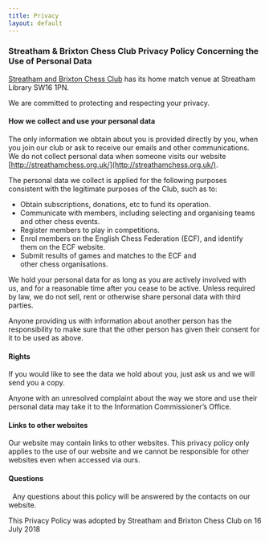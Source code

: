 ```yaml
---
title: Privacy
layout: default
---
```


### Streatham & Brixton Chess Club Privacy Policy Concerning the Use of Personal Data

[Streatham and Brixton Chess Club](http://streathamchess.org.uk/) has its home match venue at Streatham Library SW16 1PN. 

We are committed to protecting and respecting your privacy.

#### How we collect and use your personal data 

The only information we obtain about you is provided directly by you, when you join our club or ask to receive our emails and other communications. We do not collect personal data when someone visits our  website [http://streathamchess.org.uk/](http://streathamchess.org.uk/).

The personal data we collect is applied for the following purposes consistent with the legitimate purposes of the Club, such as to:

- Obtain subscriptions, donations, etc to fund its operation. 
- Communicate with members, including selecting and organising teams and other chess events.
- Register members to play in competitions.
- Enrol members on the English Chess Federation (ECF), and identify them on the ECF website.
- Submit results of games and matches to the ECF and other chess organisations.

We hold your personal data for as long as you are actively involved with us, and for a reasonable time after you cease to be active. Unless required by law, we do not sell, rent or otherwise share personal data with third parties.

Anyone providing us with information about another person has the responsibility to make sure that the other person has given their consent for it to be used as above.

#### Rights

If you would like to see the data we hold about you, just ask us and we will send you a copy.

Anyone with an unresolved complaint about the way we store and use their personal data may take it to the Information Commissioner’s Office. 

#### Links to other websites

Our website may contain links to other websites. This privacy policy only applies to the use of our website and we cannot be responsible for other websites even when accessed via ours.

#### Questions
 
Any questions about this policy will be answered by the contacts on our website.

This Privacy Policy was adopted by Streatham and Brixton Chess Club on 16 July 2018
